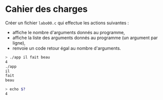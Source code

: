 # Cahier des charges

Créer un fichier `labo00.c` qui effectue les actions suivantes :
- affiche le nombre d'arguments donnés au programme,
- affiche la liste des arguments donnés au programme (un argument par ligne),
- renvoie un code retour égal au nombre d'arguments.

```bash
> ./app il fait beau
4
./app
il
fait
beau

> echo $?
4
```
